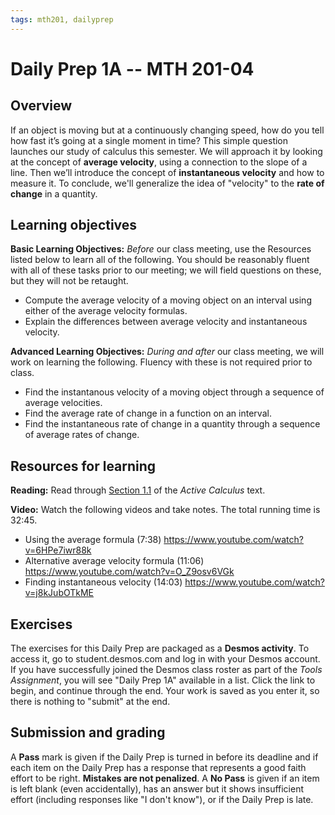 ```yaml
---
tags: mth201, dailyprep
---
```


# Daily Prep 1A -- MTH 201-04

## Overview 

If an object is moving but at a continuously changing speed, how do you tell how fast it’s going at a single moment in time? This simple question launches our study of calculus this semester. We will approach it by looking at the concept of **average velocity**, using a connection to the slope of a line. Then we’ll introduce the concept of **instantaneous velocity** and how to measure it. To conclude, we'll generalize the idea of "velocity" to the **rate of change** in a quantity. 

## Learning objectives 

**Basic Learning Objectives:** *Before* our class meeting, use the Resources listed below to learn all of the following. You should be reasonably fluent with all of these tasks prior to our meeting; we will field questions on these, but they will not be retaught. 

+ Compute the average velocity of a moving object on an interval using either of the average velocity formulas.
+ Explain the differences between average velocity and instantaneous velocity. 


**Advanced Learning Objectives:** *During and after* our class meeting, we will work on learning the following. Fluency with these is not required prior to class. 

+ Find the instantanous velocity of a moving object through a sequence of average velocities.
+ Find the average rate of change in a function on an interval. 
+ Find the instantaneous rate of change in a quantity through a sequence of average rates of change. 

## Resources for learning

**Reading:** Read through [Section 1.1](https://activecalculus.org/single/sec-1-1-vel.html) of the _Active Calculus_ text. 

**Video:** Watch the following videos and take notes. The total running time is 32:45. 

- Using the average formula (7:38) https://www.youtube.com/watch?v=6HPe7iwr88k 
- Alternative average velocity formula (11:06) https://www.youtube.com/watch?v=O_Z9osv6VGk 
- Finding instantaneous velocity (14:03) https://www.youtube.com/watch?v=j8kJubOTkME 

## Exercises 

The exercises for this Daily Prep are packaged as a **Desmos activity**. To access it, go to student.desmos.com and log in with your Desmos account. If you have successfully joined the Desmos class roster as part of the *Tools Assignment*, you will see "Daily Prep 1A" available in a list. Click the link to begin, and continue through the end. Your work is saved as you enter it, so there is nothing to "submit" at the end. 


## Submission and grading 
<!-- 
To submit your work, go to this Google Form and put in all the information that's requested, then submit the form:


You will receive a receipt via email to confirm your submission. (Look in your spam folder if you do not see the receipt.)  -->

A **Pass** mark is given if the Daily Prep is turned in before its deadline and if each item on the Daily Prep has a response that represents a good faith effort to be right. **Mistakes are not penalized**. A **No Pass** is given if an item is left blank (even accidentally), has an answer but it shows insufficient effort (including responses like "I don't know"), or if the Daily Prep is late.